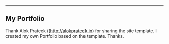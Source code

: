 

_____________________________________________________________________

## My Portfolio
Thank Alok Prateek ((http://alokprateek.in) for sharing the site template.
I created my own Portfolio based on the template. Thanks.

